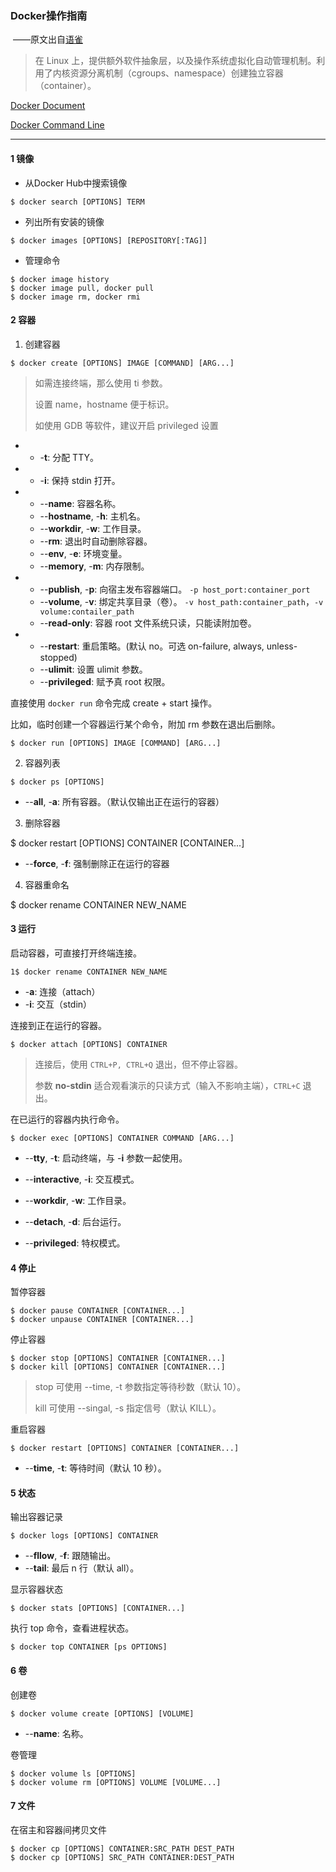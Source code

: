 ### Docker操作指南 

​		——原文出自[语雀]((https://www.yuque.com/docs/share/51dc3ac7-b841-4a29-bca1-13227d258073))

> 在 Linux 上，提供额外软件抽象层，以及操作系统虚拟化自动管理机制。利用了内核资源分离机制（cgroups、namespace）创建独立容器（container）。

[Docker Document](https://docs.docker.com/)

[Docker Command Line](https://docs.docker.com/engine/reference/commandline/docker/)

---

#### 1 镜像

* 从Docker Hub中搜索镜像

```
$ docker search [OPTIONS] TERM
```

* 列出所有安装的镜像

```
$ docker images [OPTIONS] [REPOSITORY[:TAG]]
```

* 管理命令

```
$ docker image history
$ docker image pull, docker pull
$ docker image rm, docker rmi
```

#### 2 容器

1. 创建容器

```shell
$ docker create [OPTIONS] IMAGE [COMMAND] [ARG...]
```

> 如需连接终端，那么使用 ti 参数。
>
> 设置 name，hostname 便于标识。
>
> 如使用 GDB 等软件，建议开启 privileged 设置

- * -**t**: 分配 TTY。
- - -**i**: 保持 stdin 打开。
- - --**name**: 容器名称。
  - --**hostname**, -**h**: 主机名。
  - --**workdir**, -**w**: 工作目录。
  - --**rm**: 退出时自动删除容器。
  - --**env**, -**e**: 环境变量。
  - --**memory**, -**m**: 内存限制。
- - --**publish**, -**p**: 向宿主发布容器端口。 `-p host_port:container_port`
  - --**volume**, -**v**: 绑定共享目录（卷）。 `-v host_path:container_path`，`-v volume:contailer_path`
  - --**read-only**: 容器 root 文件系统只读，只能读附加卷。
- - --**restart**: 重启策略。(默认 no。可选 on-failure, always, unless-stopped)
  - --**ulimit**: 设置 ulimit 参数。
  - --**privileged**: 赋予真 root 权限。

直接使用 `docker run` 命令完成 create + start 操作。

比如，临时创建一个容器运行某个命令，附加 rm 参数在退出后删除。

```
$ docker run [OPTIONS] IMAGE [COMMAND] [ARG...]
```

2. 容器列表

```
$ docker ps [OPTIONS]
```

- --**all**, -**a**: 所有容器。（默认仅输出正在运行的容器）

3. 删除容器

$ docker restart [OPTIONS] CONTAINER [CONTAINER...]

* --**force**, -**f**: 强制删除正在运行的容器

4. 容器重命名

$ docker rename CONTAINER NEW_NAME

#### 3 运行

启动容器，可直接打开终端连接。

```
1$ docker rename CONTAINER NEW_NAME
```

- -**a**: 连接（attach）
- -**i**: 交互（stdin）

连接到正在运行的容器。

```
$ docker attach [OPTIONS] CONTAINER
```

> 连接后，使用 `CTRL+P, CTRL+Q` 退出，但不停止容器。
>
> 参数 **no-stdin** 适合观看演示的只读方式（输入不影响主端），`CTRL+C` 退出。

在已运行的容器内执行命令。

```
$ docker exec [OPTIONS] CONTAINER COMMAND [ARG...]
```

- --**tty**, -**t**: 启动终端，与 -**i** 参数一起使用。
- --**interactive**, -**i**: 交互模式。

- --**workdir**, -**w**: 工作目录。
- --**detach**, -**d**: 后台运行。
- --**privileged**: 特权模式。

#### 4 停止

暂停容器

```
$ docker pause CONTAINER [CONTAINER...]
$ docker unpause CONTAINER [CONTAINER...]
```

停止容器

```
$ docker stop [OPTIONS] CONTAINER [CONTAINER...]
$ docker kill [OPTIONS] CONTAINER [CONTAINER...]
```

> stop 可使用 --time, -t 参数指定等待秒数（默认 10）。
>
> kill 可使用 --singal, -s 指定信号（默认 KILL）。

重启容器

```
$ docker restart [OPTIONS] CONTAINER [CONTAINER...]
```

- --**time**, -**t**: 等待时间（默认 10 秒）。

#### 5 状态

输出容器记录

```
$ docker logs [OPTIONS] CONTAINER
```

- --**fllow**, -**f**: 跟随输出。
- --**tail**: 最后 n 行（默认 all）。

显示容器状态

```
$ docker stats [OPTIONS] [CONTAINER...]
```

执行 top 命令，查看进程状态。

```
$ docker top CONTAINER [ps OPTIONS]
```

#### 6 卷

创建卷

```
$ docker volume create [OPTIONS] [VOLUME]
```

- --**name**: 名称。

卷管理

```
$ docker volume ls [OPTIONS]
$ docker volume rm [OPTIONS] VOLUME [VOLUME...]
```

#### 7 文件

在宿主和容器间拷贝文件

```
$ docker cp [OPTIONS] CONTAINER:SRC_PATH DEST_PATH
$ docker cp [OPTIONS] SRC_PATH CONTAINER:DEST_PATH
```

